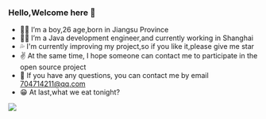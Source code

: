 ### Hello,Welcome here 👋

- 🙍‍♂️ I’m a boy,26 age,born in Jiangsu Province
- 👨‍💼 I’m a Java development engineer,and currently working in Shanghai
- 💦 I'm currently improving my project,so if you like it,please give me star
- ✌ At the same time, I hope someone can contact me to participate in the open source project
- 💬 If you have any questions, you can contact me by email 704714211@qq.com
- 😁 At last,what we eat tonight?

![](https://github-readme-stats.vercel.app/api?username=mayandev)
